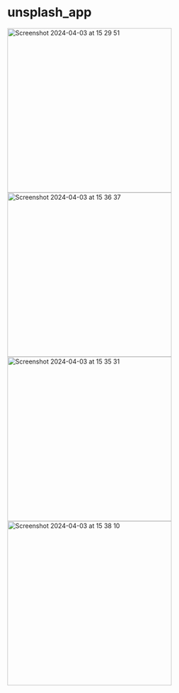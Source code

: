 # unsplash_app

<img width="371" alt="Screenshot 2024-04-03 at 15 29 51" src="https://github.com/akhrorovv/unsplash-app/assets/105430854/594ddbde-2432-48a1-b8c8-3f8d529c6946">
<img width="371" alt="Screenshot 2024-04-03 at 15 36 37" src="https://github.com/akhrorovv/unsplash-app/assets/105430854/452fe6db-64fa-466f-aa8f-e289b16449a2">
<img width="371" alt="Screenshot 2024-04-03 at 15 35 31" src="https://github.com/akhrorovv/unsplash-app/assets/105430854/9e1b1840-cdfb-45ed-8b6d-cd6ac4ec9083">
<img width="371" alt="Screenshot 2024-04-03 at 15 38 10" src="https://github.com/akhrorovv/unsplash-app/assets/105430854/38e7bf34-f445-4bd6-98bb-97a893183246">

